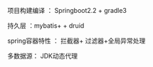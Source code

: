 
项目构建编译 ： Springboot2.2 + gradle3

持久层 ：mybatis+ + druid

spring容器特性 ： 拦截器+ 过滤器+全局异常处理

多数据源： JDK动态代理
